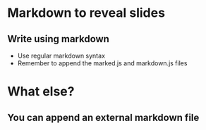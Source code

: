 # Markdown to reveal slides

## Write using markdown
- Use regular markdown syntax
- Remember to append the marked.js and markdown.js files

# What else?

## You can append an external markdown file
